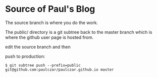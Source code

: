 Source of Paul's Blog
=====================

The source branch is where you do the work.

The public/ directory is a git subtree back to the master branch which is where the github user page is hosted from.

edit the source branch and then

push to production:

```
$ git subtree push --prefix=public git@github.com:paulczar/paulczar.github.io master
```
